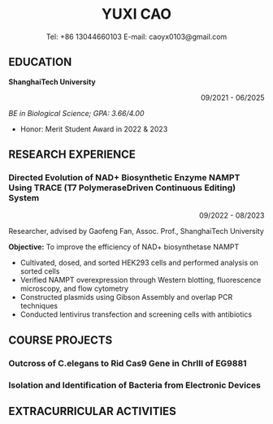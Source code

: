 <h1 align="center">YUXI CAO</h1>

<center> Tel: +86 13044660103 E-mail: caoyx0103@gmail.com </center> 

## EDUCATION

**ShanghaiTech University**   <p align="right">09/2021 - 06/2025</p>
_BE in Biological Science; GPA: 3.66/4.00_

- Honor: Merit Student Award in 2022 & 2023

## RESEARCH EXPERIENCE
### Directed Evolution of NAD+ Biosynthetic Enzyme NAMPT Using TRACE (T7 PolymeraseDriven Continuous Editing) System
 <p align="right">09/2022 - 08/2023</p>

Researcher, advised by Gaofeng Fan, Assoc. Prof., ShanghaiTech University

**Objective:** To improve the efficiency of NAD+ biosynthetase NAMPT
- Cultivated, dosed, and sorted HEK293 cells and performed analysis on sorted cells
- Verified NAMPT overexpression through Western blotting, fluorescence microscopy, and flow cytometry
- Constructed plasmids using Gibson Assembly and overlap PCR techniques
- Conducted lentivirus transfection and screening cells with antibiotics


## COURSE PROJECTS
### Outcross of C.elegans to Rid Cas9 Gene in ChrⅢ of EG9881
### Isolation and Identification of Bacteria from Electronic Devices

## EXTRACURRICULAR ACTIVITIES
